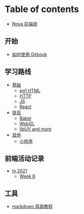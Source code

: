 # Table of contents

- [Nova 前端组](README.md)

## 开始

- [如何使用 Gitbook](/begin/How-to-use-gitbook.md)

## 学习路线

- [基础](/learning-path/readme.md)
  - [eg1 HTML](/learning-path/basic/html.md)
  - [HTTP]()
  - [JS]()
  - [React]()
- [提高]()
  - [Babel]()
  - [WebGL]()
  - [libUV and more]()
- [其他]()
  - [小程序]()

## 前端活动记录

- [In 2021]()
  - [Week 6](/record/Week6.md)

## 工具

- [markdown 简易教程](/utils/how-to-use-markdown.md)
